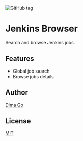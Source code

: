 ![GitHub tag](https://img.shields.io/github/v/tag/go-dima/raycast-jenkins?label=version)

# Jenkins Browser

Search and browse Jenkins jobs.

## Features

- Global job search
- Browse jobs details

## Author

[Dima Go](https://github.com/go-dima)

## License

[MIT](./LICENSE)
